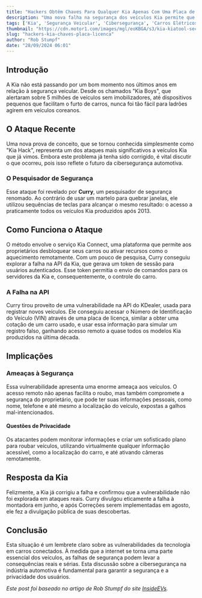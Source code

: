 ```yaml
---
title: "Hackers Obtêm Chaves Para Qualquer Kia Apenas Com Uma Placa de Licença"
description: "Uma nova falha na segurança dos veículos Kia permite que hackers tenham acesso a praticamente todos os modelos produzidos após 2013. Entenda o que aconteceu e as implicações para a cibersegurança automotiva."
tags: ['Kia', 'Segurança Veicular', 'Cibersegurança', 'Carros Elétricos']
thumbnail: "https://cdn.motor1.com/images/mgl/eoKBGA/s3/kia-kiatool-security-vulnerability.jpg"
slug: "hackers-kia-chaves-placa-licenca"
author: "Rob Stumpf"
date: "28/09/2024 06:01"
---
```


## Introdução

A Kia não está passando por um bom momento nos últimos anos em relação à segurança veicular. Desde os chamados "Kia Boys", que alertaram sobre 5 milhões de veículos sem imobilizadores, até dispositivos pequenos que facilitam o furto de carros, nunca foi tão fácil para ladrões agirem em veículos coreanos.

## O Ataque Recente

Uma nova prova de conceito, que se tornou conhecida simplesmente como "Kia Hack", representa um dos ataques mais significativos a veículos Kia que já vimos. Embora este problema já tenha sido corrigido, é vital discutir o que ocorreu, pois isso reflete o futuro da cibersegurança automotiva.

### O Pesquisador de Segurança

Esse ataque foi revelado por **Curry**, um pesquisador de segurança renomado. Ao contrário de usar um martelo para quebrar janelas, ele utilizou sequências de teclas para alcançar o mesmo resultado: o acesso a praticamente todos os veículos Kia produzidos após 2013.

## Como Funciona o Ataque

O método envolve o serviço Kia Connect, uma plataforma que permite aos proprietários desbloquear seus carros ou ativar recursos como o aquecimento remotamente. Com um pouco de pesquisa, Curry conseguiu explorar a falha na API da Kia, que gerava um token de sessão para usuários autenticados. Esse token permitia o envio de comandos para os servidores da Kia e, consequentemente, o controle do carro.

### A Falha na API

Curry tirou proveito de uma vulnerabilidade na API do KDealer, usada para registrar novos veículos. Ele conseguiu acessar o Número de Identificação do Veículo (VIN) através de uma placa de licença, similar a obter uma cotação de um carro usado, e usar essa informação para simular um registro falso, ganhando acesso remoto a quase todos os modelos Kia produzidos na última década.

## Implicações

### Ameaças à Segurança

Essa vulnerabilidade apresenta uma enorme ameaça aos veículos. O acesso remoto não apenas facilita o roubo, mas também compromete a segurança do proprietário, que pode ter suas informações pessoais, como nome, telefone e até mesmo a localização do veículo, expostas a galhos mal-intencionados.

#### Questões de Privacidade

Os atacantes podem monitorar informações e criar um sofisticado plano para roubar veículos, utilizando virtualmente qualquer informação acessível, como a localização do carro, e até ativando câmeras remotamente.

## Resposta da Kia

Felizmente, a Kia já corrigiu a falha e confirmou que a vulnerabilidade não foi explorada em ataques reais. Curry divulgou eticamente a falha à montadora em junho, e após Correções serem implementadas em agosto, ele fez a divulgação pública de suas descobertas.

## Conclusão

Esta situação é um lembrete claro sobre as vulnerabilidades da tecnologia em carros conectados. À medida que a internet se torna uma parte essencial dos veículos, as falhas de segurança podem levar a consequências reais e sérias. Esta discussão sobre a cibersegurança na indústria automotiva é fundamental para garantir a segurança e a privacidade dos usuários.

*Este post foi baseado no artigo de Rob Stumpf do site [InsideEVs](https://insideevs.com/news/735373/kia-hack-cyber-security-researcher/).*